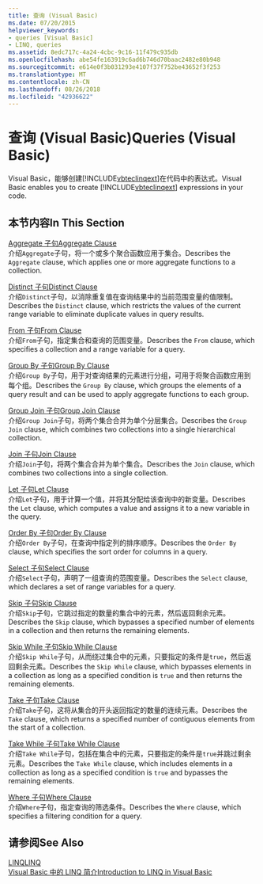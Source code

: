 ```yaml
---
title: 查询 (Visual Basic)
ms.date: 07/20/2015
helpviewer_keywords:
- queries [Visual Basic]
- LINQ, queries
ms.assetid: 8edc717c-4a24-4cbc-9c16-11f479c935db
ms.openlocfilehash: abe54fe163919c6ad6b746d70baac2482e80b948
ms.sourcegitcommit: e614e0f3b031293e4107f37f752be43652f3f253
ms.translationtype: MT
ms.contentlocale: zh-CN
ms.lasthandoff: 08/26/2018
ms.locfileid: "42936622"
---
```

# <a name="queries-visual-basic"></a><span data-ttu-id="b2d40-102">查询 (Visual Basic)</span><span class="sxs-lookup"><span data-stu-id="b2d40-102">Queries (Visual Basic)</span></span>
<span data-ttu-id="b2d40-103">Visual Basic，能够创建[!INCLUDE[vbteclinqext](~/includes/vbteclinqext-md.md)]在代码中的表达式。</span><span class="sxs-lookup"><span data-stu-id="b2d40-103">Visual Basic enables you to create [!INCLUDE[vbteclinqext](~/includes/vbteclinqext-md.md)] expressions in your code.</span></span>  
  
## <a name="in-this-section"></a><span data-ttu-id="b2d40-104">本节内容</span><span class="sxs-lookup"><span data-stu-id="b2d40-104">In This Section</span></span>  
 [<span data-ttu-id="b2d40-105">Aggregate 子句</span><span class="sxs-lookup"><span data-stu-id="b2d40-105">Aggregate Clause</span></span>](../../../visual-basic/language-reference/queries/aggregate-clause.md)  
 <span data-ttu-id="b2d40-106">介绍`Aggregate`子句，将一个或多个聚合函数应用于集合。</span><span class="sxs-lookup"><span data-stu-id="b2d40-106">Describes the `Aggregate` clause, which applies one or more aggregate functions to a collection.</span></span>  
  
 [<span data-ttu-id="b2d40-107">Distinct 子句</span><span class="sxs-lookup"><span data-stu-id="b2d40-107">Distinct Clause</span></span>](../../../visual-basic/language-reference/queries/distinct-clause.md)  
 <span data-ttu-id="b2d40-108">介绍`Distinct`子句，以消除重复值在查询结果中的当前范围变量的值限制。</span><span class="sxs-lookup"><span data-stu-id="b2d40-108">Describes the `Distinct` clause, which restricts the values of the current range variable to eliminate duplicate values in query results.</span></span>  
  
 [<span data-ttu-id="b2d40-109">From 子句</span><span class="sxs-lookup"><span data-stu-id="b2d40-109">From Clause</span></span>](../../../visual-basic/language-reference/queries/from-clause.md)  
 <span data-ttu-id="b2d40-110">介绍`From`子句，指定集合和查询的范围变量。</span><span class="sxs-lookup"><span data-stu-id="b2d40-110">Describes the `From` clause, which specifies a collection and a range variable for a query.</span></span>  
  
 [<span data-ttu-id="b2d40-111">Group By 子句</span><span class="sxs-lookup"><span data-stu-id="b2d40-111">Group By Clause</span></span>](../../../visual-basic/language-reference/queries/group-by-clause.md)  
 <span data-ttu-id="b2d40-112">介绍`Group By`子句，用于对查询结果的元素进行分组，可用于将聚合函数应用到每个组。</span><span class="sxs-lookup"><span data-stu-id="b2d40-112">Describes the `Group By` clause, which groups the elements of a query result and can be used to apply aggregate functions to each group.</span></span>  
  
 [<span data-ttu-id="b2d40-113">Group Join 子句</span><span class="sxs-lookup"><span data-stu-id="b2d40-113">Group Join Clause</span></span>](../../../visual-basic/language-reference/queries/group-join-clause.md)  
 <span data-ttu-id="b2d40-114">介绍`Group Join`子句，将两个集合合并为单个分层集合。</span><span class="sxs-lookup"><span data-stu-id="b2d40-114">Describes the `Group Join` clause, which combines two collections into a single hierarchical collection.</span></span>  
  
 [<span data-ttu-id="b2d40-115">Join 子句</span><span class="sxs-lookup"><span data-stu-id="b2d40-115">Join Clause</span></span>](../../../visual-basic/language-reference/queries/join-clause.md)  
 <span data-ttu-id="b2d40-116">介绍`Join`子句，将两个集合合并为单个集合。</span><span class="sxs-lookup"><span data-stu-id="b2d40-116">Describes the `Join` clause, which combines two collections into a single collection.</span></span>  
  
 [<span data-ttu-id="b2d40-117">Let 子句</span><span class="sxs-lookup"><span data-stu-id="b2d40-117">Let Clause</span></span>](../../../visual-basic/language-reference/queries/let-clause.md)  
 <span data-ttu-id="b2d40-118">介绍`Let`子句，用于计算一个值，并将其分配给该查询中的新变量。</span><span class="sxs-lookup"><span data-stu-id="b2d40-118">Describes the `Let` clause, which computes a value and assigns it to a new variable in the query.</span></span>  
  
 [<span data-ttu-id="b2d40-119">Order By 子句</span><span class="sxs-lookup"><span data-stu-id="b2d40-119">Order By Clause</span></span>](../../../visual-basic/language-reference/queries/order-by-clause.md)  
 <span data-ttu-id="b2d40-120">介绍`Order By`子句，在查询中指定列的排序顺序。</span><span class="sxs-lookup"><span data-stu-id="b2d40-120">Describes the `Order By` clause, which specifies the sort order for columns in a query.</span></span>  
  
 [<span data-ttu-id="b2d40-121">Select 子句</span><span class="sxs-lookup"><span data-stu-id="b2d40-121">Select Clause</span></span>](../../../visual-basic/language-reference/queries/select-clause.md)  
 <span data-ttu-id="b2d40-122">介绍`Select`子句，声明了一组查询的范围变量。</span><span class="sxs-lookup"><span data-stu-id="b2d40-122">Describes the `Select` clause, which declares a set of range variables for a query.</span></span>  
  
 [<span data-ttu-id="b2d40-123">Skip 子句</span><span class="sxs-lookup"><span data-stu-id="b2d40-123">Skip Clause</span></span>](../../../visual-basic/language-reference/queries/skip-clause.md)  
 <span data-ttu-id="b2d40-124">介绍`Skip`子句，它跳过指定的数量的集合中的元素，然后返回剩余元素。</span><span class="sxs-lookup"><span data-stu-id="b2d40-124">Describes the `Skip` clause, which bypasses a specified number of elements in a collection and then returns the remaining elements.</span></span>  
  
 [<span data-ttu-id="b2d40-125">Skip While 子句</span><span class="sxs-lookup"><span data-stu-id="b2d40-125">Skip While Clause</span></span>](../../../visual-basic/language-reference/queries/skip-while-clause.md)  
 <span data-ttu-id="b2d40-126">介绍`Skip While`子句，从而绕过集合中的元素，只要指定的条件是`true`，然后返回剩余元素。</span><span class="sxs-lookup"><span data-stu-id="b2d40-126">Describes the `Skip While` clause, which bypasses elements in a collection as long as a specified condition is `true` and then returns the remaining elements.</span></span>  
  
 [<span data-ttu-id="b2d40-127">Take 子句</span><span class="sxs-lookup"><span data-stu-id="b2d40-127">Take Clause</span></span>](../../../visual-basic/language-reference/queries/take-clause.md)  
 <span data-ttu-id="b2d40-128">介绍`Take`子句，这将从集合的开头返回指定的数量的连续元素。</span><span class="sxs-lookup"><span data-stu-id="b2d40-128">Describes the `Take` clause, which returns a specified number of contiguous elements from the start of a collection.</span></span>  
  
 [<span data-ttu-id="b2d40-129">Take While 子句</span><span class="sxs-lookup"><span data-stu-id="b2d40-129">Take While Clause</span></span>](../../../visual-basic/language-reference/queries/take-while-clause.md)  
 <span data-ttu-id="b2d40-130">介绍`Take While`子句，包括在集合中的元素，只要指定的条件是`true`并跳过剩余元素。</span><span class="sxs-lookup"><span data-stu-id="b2d40-130">Describes the `Take While` clause, which includes elements in a collection as long as a specified condition is `true` and bypasses the remaining elements.</span></span>  
  
 [<span data-ttu-id="b2d40-131">Where 子句</span><span class="sxs-lookup"><span data-stu-id="b2d40-131">Where Clause</span></span>](../../../visual-basic/language-reference/queries/where-clause.md)  
 <span data-ttu-id="b2d40-132">介绍`Where`子句，指定查询的筛选条件。</span><span class="sxs-lookup"><span data-stu-id="b2d40-132">Describes the `Where` clause, which specifies a filtering condition for a query.</span></span>  
  
## <a name="see-also"></a><span data-ttu-id="b2d40-133">请参阅</span><span class="sxs-lookup"><span data-stu-id="b2d40-133">See Also</span></span>  
 [<span data-ttu-id="b2d40-134">LINQ</span><span class="sxs-lookup"><span data-stu-id="b2d40-134">LINQ</span></span>](../../../visual-basic/programming-guide/language-features/linq/index.md)  
 [<span data-ttu-id="b2d40-135">Visual Basic 中的 LINQ 简介</span><span class="sxs-lookup"><span data-stu-id="b2d40-135">Introduction to LINQ in Visual Basic</span></span>](../../../visual-basic/programming-guide/language-features/linq/introduction-to-linq.md)
